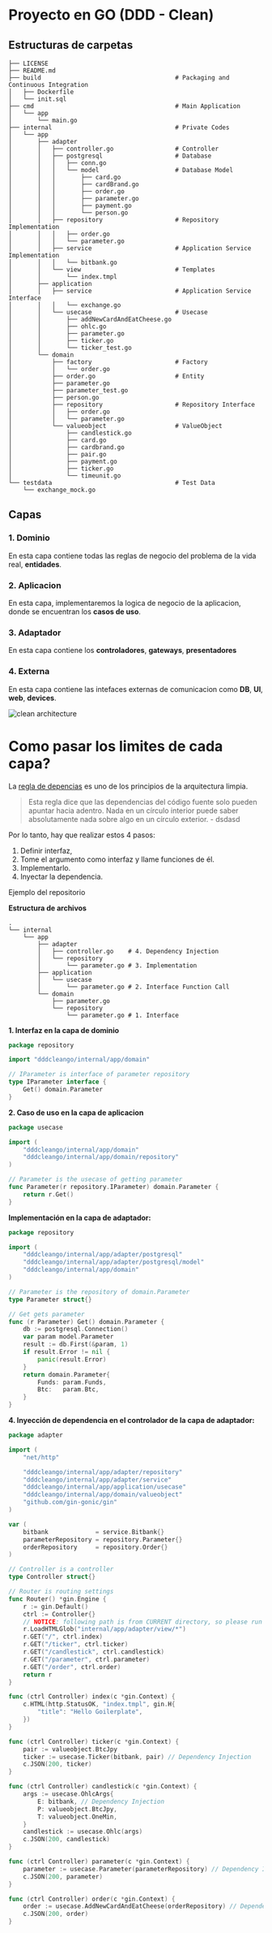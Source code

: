 # Proyecto en GO (DDD - Clean)

## Estructuras de carpetas

```text
├── LICENSE
├── README.md
├── build                                     # Packaging and Continuous Integration
│   ├── Dockerfile
│   └── init.sql
├── cmd                                       # Main Application
│   └── app
│       └── main.go
├── internal                                  # Private Codes
│   └── app
│       ├── adapter
│       │   ├── controller.go                 # Controller
│       │   ├── postgresql                    # Database
│       │   │   ├── conn.go
│       │   │   └── model                     # Database Model
│       │   │       ├── card.go
│       │   │       ├── cardBrand.go
│       │   │       ├── order.go
│       │   │       ├── parameter.go
│       │   │       ├── payment.go
│       │   │       └── person.go
│       │   ├── repository                    # Repository Implementation
│       │   │   ├── order.go
│       │   │   └── parameter.go
│       │   ├── service                       # Application Service Implementation
│       │   │   └── bitbank.go
│       │   └── view                          # Templates
│       │       └── index.tmpl
│       ├── application
│       │   ├── service                       # Application Service Interface
│       │   │   └── exchange.go
│       │   └── usecase                       # Usecase
│       │       ├── addNewCardAndEatCheese.go
│       │       ├── ohlc.go
│       │       ├── parameter.go
│       │       ├── ticker.go
│       │       └── ticker_test.go
│       └── domain
│           ├── factory                       # Factory
│           │   └── order.go
│           ├── order.go                      # Entity
│           ├── parameter.go
│           ├── parameter_test.go
│           ├── person.go
│           ├── repository                    # Repository Interface
│           │   ├── order.go
│           │   └── parameter.go
│           └── valueobject                   # ValueObject
│               ├── candlestick.go
│               ├── card.go
│               ├── cardbrand.go
│               ├── pair.go
│               ├── payment.go
│               ├── ticker.go
│               └── timeunit.go
└── testdata                                  # Test Data
    └── exchange_mock.go
```

## Capas

### 1. Dominio

En esta capa contiene todas las reglas de negocio del problema de la vida real, **entidades**.

### 2. Aplicacion

En esta capa, implementaremos la logica de negocio de la aplicacion, donde se encuentran los **casos de uso**.

### 3. Adaptador

En esta capa contiene los **controladores**, **gateways**, **presentadores**

### 4. Externa

En esta capa contiene las intefaces externas de comunicacion como **DB**, **UI**, **web**, **devices**.

![clean architecture](https://res.cloudinary.com/practicaldev/image/fetch/s--kunsEE2w--/c_limit%2Cf_auto%2Cfl_progressive%2Cq_auto%2Cw_880/https://dev-to-uploads.s3.amazonaws.com/i/x5t4b6964ai2d9jtce02.jpg)

# Como pasar los limites de cada capa?

La [regla de depencias](https://blog.cleancoder.com/uncle-bob/2012/08/13/the-clean-architecture.html#the-dependency-rule)
es uno de los principios de la arquitectura limpia.
> Esta regla dice que las dependencias del código fuente solo pueden apuntar hacia adentro. Nada en un círculo interior puede saber absolutamente nada sobre algo en un círculo exterior. - dsdasd

Por lo tanto, hay que realizar estos 4 pasos:

1. Definir interfaz,
2. Tome el argumento como interfaz y llame funciones de él.
3. Implementarlo.
4. Inyectar la dependencia.

Ejemplo del repositorio

**Estructura de archivos**

```text
.
└── internal
    └── app
        ├── adapter
        │   ├── controller.go    # 4. Dependency Injection
        │   └── repository
        │       └── parameter.go # 3. Implementation
        ├── application
        │   └── usecase
        │       └── parameter.go # 2. Interface Function Call
        └── domain
            ├── parameter.go
            └── repository
                └── parameter.go # 1. Interface
```

**1. Interfaz en la capa de dominio**

```go
package repository

import "dddcleango/internal/app/domain"

// IParameter is interface of parameter repository
type IParameter interface {
	Get() domain.Parameter
}
```

**2. Caso de uso en la capa de aplicacion**
```go
package usecase

import (
	"dddcleango/internal/app/domain"
	"dddcleango/internal/app/domain/repository"
)

// Parameter is the usecase of getting parameter
func Parameter(r repository.IParameter) domain.Parameter {
	return r.Get()
}
```

**Implementación en la capa de adaptador:**
```go
package repository

import (
	"dddcleango/internal/app/adapter/postgresql"
	"dddcleango/internal/app/adapter/postgresql/model"
	"dddcleango/internal/app/domain"
)

// Parameter is the repository of domain.Parameter
type Parameter struct{}

// Get gets parameter
func (r Parameter) Get() domain.Parameter {
	db := postgresql.Connection()
	var param model.Parameter
	result := db.First(&param, 1)
	if result.Error != nil {
		panic(result.Error)
	}
	return domain.Parameter{
		Funds: param.Funds,
		Btc:   param.Btc,
	}
}
```

**4. Inyección de dependencia en el controlador de la capa de adaptador:**
```go
package adapter

import (
	"net/http"

	"dddcleango/internal/app/adapter/repository"
	"dddcleango/internal/app/adapter/service"
	"dddcleango/internal/app/application/usecase"
	"dddcleango/internal/app/domain/valueobject"
	"github.com/gin-gonic/gin"
)

var (
	bitbank             = service.Bitbank{}
	parameterRepository = repository.Parameter{}
	orderRepository     = repository.Order{}
)

// Controller is a controller
type Controller struct{}

// Router is routing settings
func Router() *gin.Engine {
	r := gin.Default()
	ctrl := Controller{}
	// NOTICE: following path is from CURRENT directory, so please run Gin from root directory
	r.LoadHTMLGlob("internal/app/adapter/view/*")
	r.GET("/", ctrl.index)
	r.GET("/ticker", ctrl.ticker)
	r.GET("/candlestick", ctrl.candlestick)
	r.GET("/parameter", ctrl.parameter)
	r.GET("/order", ctrl.order)
	return r
}

func (ctrl Controller) index(c *gin.Context) {
	c.HTML(http.StatusOK, "index.tmpl", gin.H{
		"title": "Hello Goilerplate",
	})
}

func (ctrl Controller) ticker(c *gin.Context) {
	pair := valueobject.BtcJpy
	ticker := usecase.Ticker(bitbank, pair) // Dependency Injection
	c.JSON(200, ticker)
}

func (ctrl Controller) candlestick(c *gin.Context) {
	args := usecase.OhlcArgs{
		E: bitbank, // Dependency Injection
		P: valueobject.BtcJpy,
		T: valueobject.OneMin,
	}
	candlestick := usecase.Ohlc(args)
	c.JSON(200, candlestick)
}

func (ctrl Controller) parameter(c *gin.Context) {
	parameter := usecase.Parameter(parameterRepository) // Dependency Injection
	c.JSON(200, parameter)
}

func (ctrl Controller) order(c *gin.Context) {
	order := usecase.AddNewCardAndEatCheese(orderRepository) // Dependency Injection
	c.JSON(200, order)
}
```